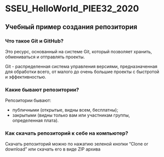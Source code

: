 # SSEU_HelloWorld_PIEE32_2020
## Учебный пример создания репозитория

### Что такое Git и GitHub?

Это ресурс, основанный на системе Git, который позволяет хранить, обмениваться и отправлять проекты.

Git - распределенная система управления версиями, предназначенная для обработки всего, от малого до очень большие проекты с быстротой и эффективностью.

### Какие бывают репозитории?

Репозитории бывают:

- публичными (открытые, видны всем, бесплатны);
- закрытыми (видны только вам или участникам группы, определенная плата).

### Как скачать репозиторий к себе на компьютер?

Скачать репозиторий можно по нажатию зеленой кнопки “Clone or download” или скачать его в виде ZIP архива
